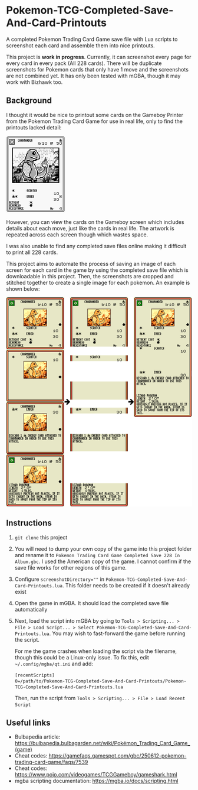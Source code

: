 # Pokemon-TCG-Completed-Save-And-Card-Printouts
A completed Pokemon Trading Card Game save file with Lua scripts to screenshot each card and assemble them into nice printouts.

This project is **work in progress**. Currently, it can screenshot every page for every card in every pack (All 228 cards). There will be duplicate screenshots for Pokemon cards that only have 1 move and the screenshots are not combined yet. It has only been tested with mGBA, though it may work with Bizhawk too.

## Background
I thought it would be nice to printout some cards on the Gameboy Printer from the Pokemon Trading Card Game for use in real life, only to find the printouts lacked detail:

![Trading Card Example Printout](images/Trading_Card_Example_Printout.png)

However, you can view the cards on the Gameboy screen which includes details about each move, just like the cards in real life. The artwork is repeated across each screen though which wastes space.

I was also unable to find any completed save files online making it difficult to print all 228 cards.

This project aims to automate the process of saving an image of each screen for each card in the game by using the completed save file which is downloadable in this project. Then, the screenshots are cropped and stitched together to create a single image for each pokemon. An example is shown below:

![Trading Card Example Process](images/Trading_Card_Example_Process.png)

## Instructions
1. `git clone` this project
2. You will need to dump your own copy of the game into this project folder and rename it to `Pokemon Trading Card Game Completed Save 228 In Album.gbc`. I used the American copy of the game. I cannot confirm if the save file works for other regions of this game.
3. Configure `screenshotDirectory=""` in `Pokemon-TCG-Completed-Save-And-Card-Printouts.lua`. This folder needs to be created if it doesn't already exist
3. Open the game in mGBA. It should load the completed save file automatically
4. Next, load the script into mGBA by going to `Tools > Scripting... > File > Load Script... > Select Pokemon-TCG-Completed-Save-And-Card-Printouts.lua`. You may wish to fast-forward the game before running the script.

    For me the game crashes when loading the script via the filename, though this could be a Linux-only issue. To fix this, edit `~/.config/mgba/qt.ini` and add:
    ```
    [recentScripts]
    0=/path/to/Pokemon-TCG-Completed-Save-And-Card-Printouts/Pokemon-TCG-Completed-Save-And-Card-Printouts.lua
    ```
    Then, run the script from `Tools > Scripting... > File > Load Recent Script`

## Useful links
* Bulbapedia article: https://bulbapedia.bulbagarden.net/wiki/Pokémon_Trading_Card_Game_(game)
* Cheat codes: https://gamefaqs.gamespot.com/gbc/250612-pokemon-trading-card-game/faqs/7539
* Cheat codes: https://www.pojo.com/videogames/TCGGameboy/gameshark.html
* mgba scripting documentation: https://mgba.io/docs/scripting.html
